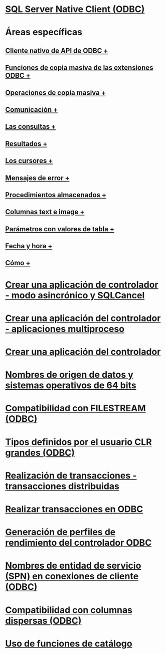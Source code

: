 # [SQL Server Native Client (ODBC)](sql-server-native-client-odbc.md)

# Áreas específicas
## [Cliente nativo de API de ODBC +](../../../relational-databases/native-client-odbc-api/odbc-api-implementation-details.md)
## [Funciones de copia masiva de las extensiones ODBC +](../../../relational-databases/native-client-odbc-extensions-bulk-copy-functions/sql-server-driver-extensions-bulk-copy-functions.md)
## [Operaciones de copia masiva +](../../../relational-databases/native-client-odbc-bulk-copy-operations/performing-bulk-copy-operations-odbc.md)
## [Comunicación +](../../../relational-databases/native-client-odbc-communication/communicating-with-sql-server-odbc.md)
## [Las consultas +](../../../relational-databases/native-client-odbc-queries/executing-queries-odbc.md)
## [Resultados +](../../../relational-databases/native-client-odbc-results/processing-results-odbc.md)
## [Los cursores +](../../../relational-databases/native-client-odbc-cursors/using-cursors-odbc.md)
## [Mensajes de error +](../../../relational-databases/native-client-odbc-error-messages/handling-errors-and-messages.md)
## [Procedimientos almacenados +](../../../relational-databases/native-client-odbc-stored-procedures/running-stored-procedures.md)
## [Columnas text e image +](../../../relational-databases/native-client-odbc-text-image-columns/managing-text-and-image-columns.md)
## [Parámetros con valores de tabla +](../../../relational-databases/native-client-odbc-table-valued-parameters/table-valued-parameters-odbc.md)
## [Fecha y hora +](../../../relational-databases/native-client-odbc-date-time/date-and-time-improvements-odbc.md)
## [Cómo +](../../../relational-databases/native-client-odbc-how-to/odbc-how-to-topics.md)

# [Crear una aplicación de controlador - modo asincrónico y SQLCancel](creating-a-driver-application-asynchronous-mode-and-sqlcancel.md)
# [Crear una aplicación del controlador - aplicaciones multiproceso](creating-a-driver-application-multithreaded-applications.md)
# [Crear una aplicación del controlador](creating-a-driver-application.md)
# [Nombres de origen de datos y sistemas operativos de 64 bits](data-source-names-and-64-bit-operating-systems.md)
# [Compatibilidad con FILESTREAM (ODBC)](filestream-support-odbc.md)
# [Tipos definidos por el usuario CLR grandes (ODBC)](large-clr-user-defined-types-odbc.md)
# [Realización de transacciones - transacciones distribuidas](performing-transactions-distributed-transactions.md)
# [Realizar transacciones en ODBC](performing-transactions-in-odbc.md)
# [Generación de perfiles de rendimiento del controlador ODBC](profiling-odbc-driver-performance.md)
# [Nombres de entidad de servicio (SPN) en conexiones de cliente (ODBC)](service-principal-names-spns-in-client-connections-odbc.md)
# [Compatibilidad con columnas dispersas (ODBC)](sparse-columns-support-odbc.md)
# [Uso de funciones de catálogo](using-catalog-functions.md)
